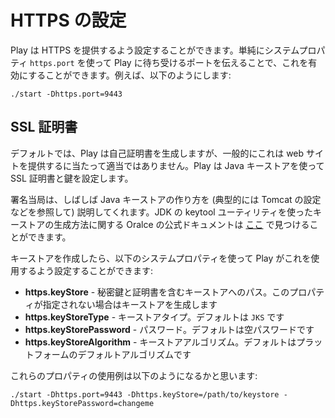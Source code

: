 <!-- translated -->
<!--
# Configuring HTTPS
-->
# HTTPS の設定

<!--
Play can configured to serve HTTPS.  To enable this, simply tell Play which port to listen using the `https.port` system property.  For example:
-->
Play は HTTPS を提供するよう設定することができます。単純にシステムプロパティ `https.port` を使って Play に待ち受けるポートを伝えることで、これを有効にすることができます。例えば、以下のようにします:

    ./start -Dhttps.port=9443

<!--
## SSL Certificates
-->
## SSL 証明書

<!--
By default, Play will generate itself a self signed certificate, however typically this will not be suitable for serving a website.  Play uses Java key stores to configure SSL certificates and keys.
-->
デフォルトでは、Play は自己証明書を生成しますが、一般的にこれは web サイトを提供するに当たって適当ではありません。Play は Java キーストアを使って SSL 証明書と鍵を設定します。

<!--
Signing authorities often provide instructions on how to create a Java keystore (typically with reference to Tomcat configuration).  The official Oracle documentation on how to generate keystores using the JDK keytool utility can be found [here](http://docs.oracle.com/javase/7/docs/technotes/tools/solaris/keytool.html).
-->
署名当局は、しばしば Java キーストアの作り方を (典型的には Tomcat の設定などを参照して) 説明してくれます。JDK の keytool ユーティリティを使ったキーストアの生成方法に関する Oralce の公式ドキュメントは [ここ](http://docs.oracle.com/javase/7/docs/technotes/tools/solaris/keytool.html) で見つけることができます。

<!--
Having created your keystore, the following system properties can be used to configure Play to use it:
-->
キーストアを作成したら、以下のシステムプロパティを使って Play がこれを使用するよう設定することができます:

<!--
* **https.keyStore** - The path to the keystore containing the private key and certificate, if not provided generates a keystore for you
* **https.keyStoreType** - The key store type, defaults to `JKS`
* **https.keyStorePassword** - The password, defaults to a blank password
* **https.keyStoreAlgorithm** - The key store algorithm, defaults to the platforms default algorithm
-->
* **https.keyStore** - 秘密鍵と証明書を含むキーストアへのパス。このプロパティが指定されない場合はキーストアを生成します
* **https.keyStoreType** - キーストアタイプ。デフォルトは `JKS` です
* **https.keyStorePassword** - パスワード。デフォルトは空パスワードです
* **https.keyStoreAlgorithm** - キーストアアルゴリズム。デフォルトはプラットフォームのデフォルトアルゴリズムです

<!--
An example of using these properties might be:
-->
これらのプロパティの使用例は以下のようになるかと思います:

    ./start -Dhttps.port=9443 -Dhttps.keyStore=/path/to/keystore -Dhttps.keyStorePassword=changeme
